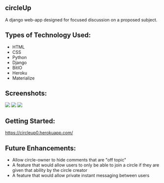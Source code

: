 ## circleUp
A django web-app designed for focused discussion on a proposed subject.

## Types of Technology Used:
- HTML
- CSS
- Python
- Django
- BitIO
- Heroku
- Materialize

## Screenshots:
<img src="https://i.ibb.co/WH2wMKB/Screen-Shot-2023-05-05-at-5-53-01-AM.png">
<img src="https://i.ibb.co/rGvR9PQ/Screen-Shot-2023-05-05-at-5-54-17-AM.png">
<img src="https://i.ibb.co/8XvxTCv/Screen-Shot-2023-05-05-at-5-54-38-AM.png">

## Getting Started:
<https://circleup0.herokuapp.com/>

## Future Enhancements:
- Allow circle-owner to hide comments that are "off topic"
- A feature that would allow users to only be able to join a circle if they are given that ability by the circle creator
- A feature that would allow private instant messaging between users 

